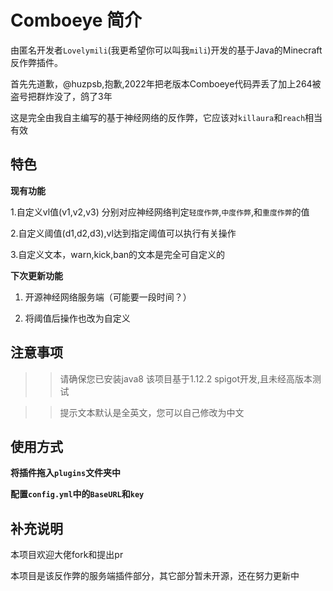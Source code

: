 # Comboeye 简介

由匿名开发者`Lovelymili`(我更希望你可以叫我`mili`)开发的基于Java的Minecraft反作弊插件。

首先先道歉，@huzpsb,抱歉,2022年把老版本Comboeye代码弄丢了加上264被盗号把群炸没了，鸽了3年

这是完全由我自主编写的基于神经网络的反作弊，它应该对`killaura`和`reach`相当有效

## 特色

**现有功能**

1.自定义vl值(v1,v2,v3) 分别对应神经网络判定`轻度作弊`,`中度作弊`,和`重度作弊`的值

2.自定义阈值(d1,d2,d3),vl达到指定阈值可以执行有关操作

3.自定义文本，warn,kick,ban的文本是完全可自定义的

**下次更新功能**

1. 开源神经网络服务端（可能要一段时间？）

2. 将阈值后操作也改为自定义

## 注意事项

>> 请确保您已安装java8 该项目基于1.12.2 spigot开发,且未经高版本测试

>> 提示文本默认是全英文，您可以自己修改为中文

## 使用方式

**将插件拖入`plugins`文件夹中**

**配置`config.yml`中的`BaseURL`和`key`**

## 补充说明

本项目欢迎大佬fork和提出pr

本项目是该反作弊的服务端插件部分，其它部分暂未开源，还在努力更新中